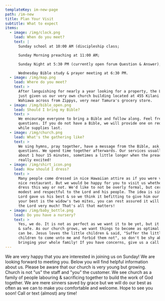 ```yaml
---
templateKey: im-new-page
path: /im-new
title: Plan Your Visit
subtitle: What to expect
items:
  - image: /img/clock.png
    lead: When do you meet?
    text: |
      Sunday school at 10:00 AM (discipleship class; 

      Sunday Morning preaching at 11:00 AM; 

      Sunday Night at 5:30 PM (currently open forum Question & Answer); 

      Wednesday Bible study & prayer meeting at 6:30 PM. 
  - image: /img/map.png
    lead: Where do you meet?
    text: >
      After languishing for nearly a year looking for a property, the Lord has
      just given us our very own church building located at 455 Kilani Ave. in
      Wahiawa across from Zippys, very near Tamura's grocery store. 
  - image: /img/bible_open.png
    lead: Should I bring my Bible?
    text: >
      We encourage everyone to bring a Bible and follow along. Feel free to ask
      questions. If you do not have a Bible, we will provide one on request
      while supplies last.
  - image: /img/church.png
    lead: What's the gathering like?
    text: >
      We sing hymns, pray together, have a message from the Bible, ask & answer
      questions. We spend time together afterwards. Our services usually last
      about 1 hour 15 minutes, sometimes a little longer when the preacher is
      really excited!
  - image: /img/shirt_icon.png
    lead: How should I dress?
    text: >
      Many people come dressed in nice Hawaiian attire as if you were visiting a
      nice restaurant. But we would be happy for you to visit us whether you
      dress this way or not. We'd like to not be overly formal, but certainly
      modest and respectful to the Lord and his people. The idea is simple: the
      Lord gave us his best & so we think it befitting to give him our best. If
      your best is the widow's two mites, you can rest assured it will please
      the Lord very much! That's all that matters! 
  - image: /img/baby_bottle.png
    lead: Do you have a nursery?
    text: >
      Yes, we do. It is not as perfect as we want it to be yet, but it is clean
      & safe. As our church grows, we want things to become as optimal as they
      can be. Jesus loves the little children & said, "Suffer the little
      children to come unto me and forbid them not", so don't be shy about
      bringing your whole family! If you have concerns, give us a call!
---
```

We are very happy that you are interested in joining us on Sunday! We are looking forward to meeting you. Below you will find helpful information about us. Please be aware that our church is very young but growing. Church is not "us" the staff and "you" the customer. We see church as a family of people labouring & sacrificing together to build the work of God together. We are mere sinners saved by grace but we will do our best as often as we can to make you comfortable and welcome. Hope to see you soon! Call or text (almost) any time!